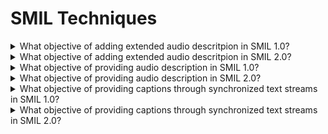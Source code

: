 # SMIL Techniques

<details>
  <summary>What objective of adding extended audio descritpion in SMIL 1.0?</summary>

The objective of this technique is to allow there to be more audio description than will fit into the gaps in the dialogue of the audio-visual material.

**Procedure:**

1. Play file with extended audio descriptions.
2. Play file with audio description.
3. Check whether video freezes in places and plays extended audio description.

[More >>](https://www.w3.org/WAI/WCAG22/Techniques/smil/SM1)

</details>

<details>
  <summary>What objective of adding extended audio descritpion in SMIL 2.0?</summary>

The objective of this technique is to allow there to be more audio description than will fit into the gaps in the dialogue of the audio-visual material.

**Procedure:**

1. Play file with extended audio description.
2. Check whether video freezes in places and plays extended audio description.

[More >>](https://www.w3.org/WAI/WCAG22/Techniques/smil/SM2)

</details>

<details>
  <summary>What objective of providing audio description in SMIL 1.0?</summary>

The objective of this technique is to provide a way for people who are blind or otherwise have trouble seeing the video in audio-visual material to be able to access the material. With this technique a description of the video is provided via audio description that will fit into the gaps in the dialogue in the audio-visial material.

**Procedure:**

1. Find method for turning on audio description from content/player.
2. Play file with audio description.
3. Check whether audio description is played.

[More >>](https://www.w3.org/WAI/WCAG22/Techniques/smil/SM6)

</details>

<details>
  <summary>What objective of providing audio description in SMIL 2.0?</summary>

The objective of this technique is to provide a way for people who are blind or otherwise have trouble seeing the video in audio-visual material to be able to access the material. With this technique a description of the video is provided via audio description that will fit into the gaps in the dialogue in the audio-visial material.

**Procedure:**

1. Find method for turning on audio description from content/player.
2. Play file with audio description.
3. Check whether audio description is played.

[More >>](https://www.w3.org/WAI/WCAG22/Techniques/smil/SM7)

</details>

<details>
  <summary>What objective of providing captions through synchronized text streams in SMIL 1.0?</summary>

The objective of this technique is to provide a way for people who are deaf or otherwise have trouble hearing the dialogue in audio visual material to be able to view the material. With this technique all of the dialogue and important sounds are available in text stream that is displayed in a caption area.

**Procedure:**

1. Enabled caption preference in player, if present.
2. Play file with captions.
3. Check whether captions are displayed.

[More >>](https://www.w3.org/WAI/WCAG22/Techniques/smil/SM11)

</details>

<details>
  <summary>What objective of providing captions through synchronized text streams in SMIL 2.0?</summary>

The objective of this technique is to provide a way for people who are deaf or otherwise have trouble hearing the dialogue in audio visual material to be able to view the material. With this technique all of the dialogue and important sounds are available in text stream that is displayed in a caption area.

**Procedure:**

1. Enabled caption preference in player, if present.
2. Play file with captions.
3. Check whether captions are displayed.

[More >>](https://www.w3.org/WAI/WCAG22/Techniques/smil/SM12)

</details>
